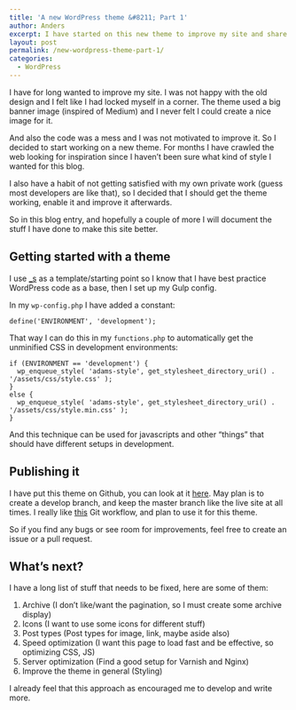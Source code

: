 ```yaml
---
title: 'A new WordPress theme &#8211; Part 1'
author: Anders
excerpt: I have started on this new theme to improve my site and share the stuff I learn in the process.
layout: post
permalink: /new-wordpress-theme-part-1/
categories:
  - WordPress
---
```

I have for long wanted to improve my site. I was not happy with the old design and I felt like I had locked myself in a corner. The theme used a big banner image (inspired of Medium) and I never felt I could create a nice image for it.

And also the code was a mess and I was not motivated to improve it. So I decided to start working on a new theme. For months I have crawled the web looking for inspiration since I haven&#8217;t been sure what kind of style I wanted for this blog.

I also have a habit of not getting satisfied with my own private work (guess most developers are like that), so I decided that I should get the theme working, enable it and improve it afterwards.

So in this blog entry, and hopefully a couple of more I will document the stuff I have done to make this site better.

## Getting started with a theme

I use [_s][1] as a template/starting point so I know that I have best practice WordPress code as a base, then I set up my Gulp config.

In my `wp-config.php` I have added a constant:

<pre><code class="PHP">define('ENVIRONMENT', 'development');
</code></pre>

That way I can do this in my `functions.php` to automatically get the unminified CSS in development environments:

<pre><code class="PHP">if (ENVIRONMENT == 'development') {
  wp_enqueue_style( 'adams-style', get_stylesheet_directory_uri() . '/assets/css/style.css' );
}
else {
  wp_enqueue_style( 'adams-style', get_stylesheet_directory_uri() . '/assets/css/style.min.css' );
}
</code></pre>

And this technique can be used for javascripts and other &#8220;things&#8221; that should have different setups in development.

## Publishing it

I have put this theme on Github, you can look at it [here][2]. May plan is to create a develop branch, and keep the master branch like the live site at all times. I really like [this][3] Git workflow, and plan to use it for this theme.

So if you find any bugs or see room for improvements, feel free to create an issue or a pull request.

## What&#8217;s next?

I have a long list of stuff that needs to be fixed, here are some of them:

  1. Archive (I don&#8217;t like/want the pagination, so I must create some archive display)
  2. Icons (I want to use some icons for different stuff)
  3. Post types (Post types for image, link, maybe aside also)
  4. Speed optimization (I want this page to load fast and be effective, so optimizing CSS, JS)
  5. Server optimization (Find a good setup for Varnish and Nginx)
  6. Improve the theme in general (Styling)

I already feel that this approach as encouraged me to develop and write more.

 [1]: http://underscores.me/ "Underscores"
 [2]: https://github.com/andeersg/adams
 [3]: http://nvie.com/posts/a-successful-git-branching-model/